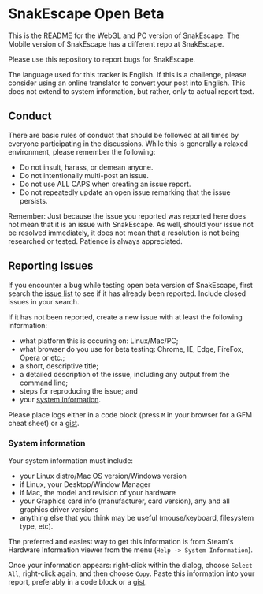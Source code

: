 SnakEscape Open Beta
==============

This is the README for the WebGL and PC version of SnakEscape. The Mobile version of SnakEscape has a different repo at SnakEscape.

Please use this repository to report bugs for SnakEscape.

The language used for this tracker is English. If this is a challenge, please consider using an online translator to convert your post into English. This does not extend to system information, but rather, only to actual report text.

Conduct
-------

There are basic rules of conduct that should be followed at all times by everyone participating in the discussions. While this is generally a relaxed environment, please remember the following:

- Do not insult, harass, or demean anyone.
- Do not intentionally multi-post an issue.
- Do not use ALL CAPS when creating an issue report.
- Do not repeatedly update an open issue remarking that the issue persists.

Remember: Just because the issue you reported was reported here does not mean that it is an issue with SnakEscape. As well, should your issue not be resolved immediately, it does not mean that a resolution is not being researched or tested. Patience is always appreciated.

Reporting Issues
----------------

If you encounter a bug while testing open beta version of SnakEscape, first search the [issue list](https://github.com/SnakEscape/OpenBeta/issues) to see if it has already been reported. Include closed issues in your search.

If it has not been reported, create a new issue with at least the following information:

- what platform this is occuring on: Linux/Mac/PC;
- what browser do you use for beta testing: Chrome, IE, Edge, FireFox, Opera or etc.;
- a short, descriptive title;
- a detailed description of the issue, including any output from the command line;
- steps for reproducing the issue; and
- your [system information](#system-information).

Please place logs either in a code block (press `M` in your browser for a GFM cheat sheet) or a [gist](https://gist.github.com).

### System information

Your system information must include:
- your Linux distro/Mac OS version/Windows version
- if Linux, your Desktop/Window Manager
- if Mac, the model and revision of your hardware
- your Graphics card info (manufacturer, card version), any and all graphics driver versions
- anything else that you think may be useful (mouse/keyboard, filesystem type, etc).

The preferred and easiest way to get this information is from Steam's Hardware Information viewer from the menu (`Help -> System Information`).

Once your information appears: right-click within the dialog, choose `Select All`, right-click again, and then choose `Copy`.
Paste this information into your report, preferably in a code block or a [gist](https://gist.github.com).
